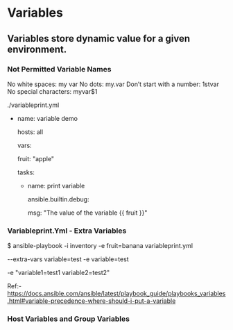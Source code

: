 # Variables
## Variables store dynamic value for a given environment.

### Not Permitted Variable Names
No white spaces: my var
No dots: my.var
Don’t start with a number: 1stvar
No special characters: myvar$1

./variableprint.yml
- name: variable demo

  hosts: all

  vars:

    fruit: "apple"

  tasks:

    - name: print variable

      ansible.builtin.debug:

        msg: "The value of the variable {{ fruit }}"

### Variableprint.Yml - Extra Variables
$ ansible-playbook -i inventory  -e fruit=banana  variableprint.yml

--extra-vars variable=test
-e variable=test

-e "variable1=test1 variable2=test2"

Ref:-
https://docs.ansible.com/ansible/latest/playbook_guide/playbooks_variables.html#variable-precedence-where-should-i-put-a-variable


### Host Variables and Group Variables


